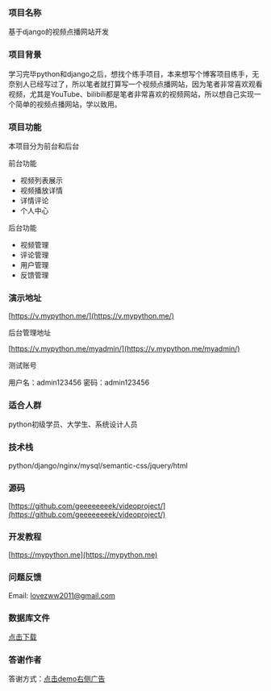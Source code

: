 
### 项目名称

基于django的视频点播网站开发

### 项目背景

学习完毕python和django之后，想找个练手项目，本来想写个博客项目练手，无奈别人已经写过了，所以笔者就打算写一个视频点播网站，因为笔者非常喜欢观看视频，尤其是YouTube、bilibili都是笔者非常喜欢的视频网站，所以想自己实现一个简单的视频点播网站，学以致用。

### 项目功能
本项目分为前台和后台

前台功能
- 视频列表展示
- 视频播放详情
- 详情评论
- 个人中心

后台功能
- 视频管理
- 评论管理
- 用户管理
- 反馈管理



### 演示地址

[https://v.mypython.me/](https://v.mypython.me/)

后台管理地址

[https://v.mypython.me/myadmin/](https://v.mypython.me/myadmin/)

测试账号

用户名：admin123456  密码：admin123456

### 适合人群

python初级学员、大学生、系统设计人员

### 技术栈
python/django/nginx/mysql/semantic-css/jquery/html

### 源码
[https://github.com/geeeeeeeek/videoproject/](https://github.com/geeeeeeeek/videoproject/)


### 开发教程
[https://mypython.me](https://mypython.me)

### 问题反馈

Email: lovezww2011@gmail.com


### 数据库文件

[点击下载](https://net936.oss-cn-hangzhou.aliyuncs.com/net936_1/video_2019-02-22.sql)

### 答谢作者

答谢方式：[点击demo右侧广告](https://v.mypython.me/video/detail/26/)